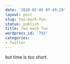 ```yaml
---
date: '2010-02-05 07:49:29'
layout: post
slug: too-much-fun
status: publish
title: Too much fun
wordpress_id: '793'
categories:
- Twitter
---
```


but time is too short.

